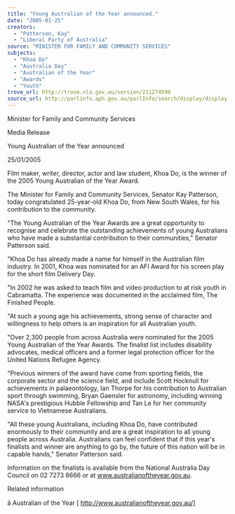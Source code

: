 ```yaml
---
title: "Young Australian of the Year announced."
date: "2005-01-25"
creators:
  - "Patterson, Kay"
  - "Liberal Party of Australia"
source: "MINISTER FOR FAMILY AND COMMUNITY SERVICES"
subjects:
  - "Khoa Do"
  - "Australia Day"
  - "Australian of the Year"
  - "Awards"
  - "Youth"
trove_url: http://trove.nla.gov.au/version/211274599
source_url: http://parlinfo.aph.gov.au/parlInfo/search/display/display.w3p;query=Id%3A%22media/pressrel/N41F6%22
---
```


 

 Minister for Family and Community Services

 Media Release

 Young Australian of the Year announced

 25/01/2005

 Film maker, writer, director, actor and law student, Khoa Do, is the winner of the 2005  Young Australian of the Year Award. 

 The Minister for Family and Community Services, Senator Kay Patterson, today  congratulated 25-year-old Khoa Do, from New South Wales, for his contribution to the  community. 

 "The Young Australian of the Year Awards are a great opportunity to recognise and celebrate  the outstanding achievements of young Australians who have made a substantial  contribution to their communities," Senator Patterson said. 

 "Khoa Do has already made a name for himself in the Australian film industry. In 2001, Khoa  was nominated for an AFI Award for his screen play for the short film Delivery Day. 

 "In 2002 he was asked to teach film and video production to at risk youth in Cabramatta.  The experience was documented in the acclaimed film, The Finished People.

 "At such a young age his achievements, strong sense of character and willingness to help  others is an inspiration for all Australian youth.

 "Over 2,300 people from across Australia were nominated for the 2005 Young Australian of  the Year Awards. The finalist list includes disability advocates, medical officers and a former  legal protection officer for the United Nations Refugee Agency. 

 "Previous winners of the award have come from sporting fields, the corporate sector and the  science field, and include Scott Hocknull for achievements in palaeontology, Ian Thorpe for  his contribution to Australian sport through swimming, Bryan Gaensler for astronomy,  including winning NASA's prestigious Hubble Fellowship and Tan Le for her community  service to Vietnamese Australians. 

 "All these young Australians, including Khoa Do, have contributed enormously to their  community and are a great inspiration to all young people across Australia. Australians can  feel confident that if this year's finalists and winner are anything to go by, the future of this  nation will be in capable hands," Senator Patterson said.

 Information on the finalists is available from the National Australia Day Council on 02 7273  8666 or at www.australianoftheyear.gov.au.

 Related information

 â     Australian of the Year [ http://www.australianoftheyear.gov.au/]

